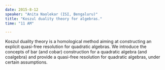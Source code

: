 ```yaml
---
date: 2015-8-12
speaker: "Anita Naolekar (ISI, Bengaluru)"
title: "Koszul duality theory for algebras."
time: "11 AM" 

---
```

Koszul duality theory is a homological method aiming at
constructing
an explicit quasi-free resolution for quadratic algebras. We introduce
the concepts of bar (and cobar) construction for a quadratic algebra
(and coalgebra) and provide a quasi-free resolution for quadratic
algebras, under certain assumptions.
